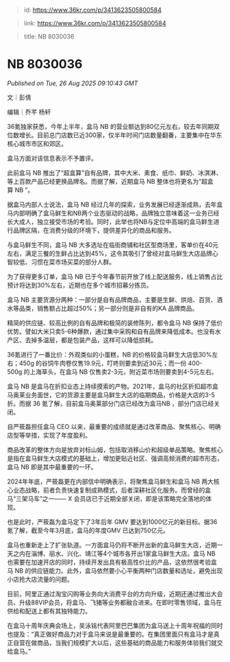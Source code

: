 > id: https://www.36kr.com/p/3413623505800584

> link: https://www.36kr.com/p/3413623505800584

> title: NB 8030036

# NB 8030036
_Published on Tue, 26 Aug 2025 09:10:43 GMT_

文｜彭倩

编辑｜乔芊 杨轩

36氪独家获悉，今年上半年，盒马 NB 的营业额达到80亿元左右，较去年同期双位数增长。目前总门店数已近300家，仅半年时间门店数量翻番，主要集中在华东核心城市市区和郊区。 

盒马方面对该信息表示不予置评。

此前盒马 NB 推出了“超盒算”自有品牌，其中大米、素食、纸巾、鲜奶、冰淇淋、等上百款产品已经更换品牌名。而据了解，近期盒马 NB 整体也将更名为“超盒算 NB ”。

据盒马内部人士说法，盒马 NB 经过几年的探索，业务发展已经逐渐成熟，去年盒马内部明确了盒马鲜生和NB两个业态驱动的战略，品牌独立意味着这一业务已经长大成人，独立接受市场的考验。同时，此举也将NB与定位中高端的盒马鲜生进行品牌区隔，在消费分级的环境下，提供差异化的商品和服务。

与盒马鲜生不同，盒马 NB 大多选址在临街商铺和社区型商场里，客单价在40元左右，满足三餐的生鲜占比达到45%，这令其吸引了曾经对盒马鲜生大店品牌心智较低、习惯在菜市场买菜的部分人群。

为了获得更多订单，盒马 NB 已于今年春节前开放了线上配送服务，线上销售占比预计将达到30%左右，近期也在多个城市招募分拣员。

盒马 NB 主要货源分两种：一部分是自有品牌商品，主要是生鲜、烘焙、百货、酒水等品类，销售额占比超过50%；另一部分则是非自有的KA 品牌商品。

精简的供应链、较高比例的自有品牌和极简的装修陈列，都令盒马 NB 保持了低价优势。譬如大米只卖5-6种爆款，通过集中采购和自有品牌来降低成本。也没有水产区、去掉多温层，都是包装产品，这样可以降低损耗。

36氪进行了一番比价：外观类似的小蛋糕，NB 的价格较盒马鲜生大店低30%左右；450g 的谷饲牛肉卷仅售19.9元，叮咚则要卖到近30元；而一份 400-500g 的上海草头，在盒马 NB 仅售卖2-3元，附近菜市场则要卖到4-5元左右。

盒马 NB 是盒马在折扣业态上持续摸索的产物。2021年，盒马的社区折扣超市盒马奥莱业务面世，它的货源主要是盒马鲜生大店的临期商品，价格是大店的3-5折。而据 36 氪了解，目前盒马奥莱部分门店已经改为盒马NB ，部分门店已经关闭。

自严筱磊担任盒马 CEO 以来，最重要的成绩就是通过改革商品、聚焦核心、明确店型等举措，实现了年度盈利。

商品改革的整体方向是放弃对标山姆，包括取消移山价和超级单品策略。聚焦核心是指在盒马鲜生大店模式的基础上，增加更贴近社区、强调高频消费的超市形态，盒马 NB 即是其中最重要的一环。

2024年年底，严筱磊更在内部信中明确表示，将聚焦盒马鲜生和盒马 NB 两大核心业态战略，前者负责快速复制成熟模式，后者深耕社区化服务。而曾经的盒马“三架马车”之一—— X 会员店已于近期全部关闭，即是该策略完全落地的体现。

也是此时，严筱磊为盒马定下了3年后年 GMV 要达到1000亿元的新目标。据36氪了解，截至今年3月底，盒马的年度GMV 已达到750亿元。

盒马也重新走上了扩张轨道。一方面盒马仍将不断开出新的盒马鲜生大店，近期一天之内在淄博、丽水、兴化、靖江等4个城市各开出1家盒马鲜生大店。盒马 NB 也需要在加速开店的同时，持续开发出具有极高性价比的产品，这依然很考验盒马 NB 的供应链能力。此外，盒马依然要小心平衡两种门店数量和选址，避免出现小店抢大店流量的问题。

目前，阿里正通过淘宝闪购等业务向大消费平台的方向升级，近期还通过推出大会员、升级88VIP会员，将盒马、飞猪等业务都融合进来。在即时零售领域，盒马在供给和配送上都有其独特能力。

在盒马十周年庆典会场上，吴泳铭代表阿里巴巴集团为盒马送上十周年祝福的同时也提及：“真正做好商品力对于盒马来说是最重要的。在集团里面只有盒马才是真正自营在做商品，当我们规模扩大以后，这些基础的商品能力和服务体验我们就交给盒马。”
